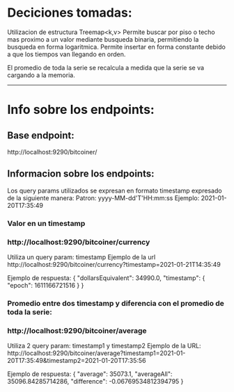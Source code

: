 # Deciciones tomadas:

Utilizacion de estructura Treemap<k,v>
Permite buscar por piso o techo mas proximo a un valor mediante busqueda binaria, permitiendo la busqueda en forma logaritmica.
Permite insertar en forma constante debido a que los tiempos van llegando en orden.

El promedio de toda la serie se recalcula a medida que la serie se va cargando a la memoria.

---------------------------------

# Info sobre los endpoints:

## Base endpoint:
http://localhost:9290/bitcoiner/

## Informacion sobre los endpoints:

Los query params utilizados se expresan en formato timestamp expresado de la siguiente manera:
Patron: yyyy-MM-dd'T'HH:mm:ss
Ejemplo: 2021-01-20T17:35:49

### Valor en un timestamp
### http://localhost:9290/bitcoiner/currency
Utiliza un query param: timestamp
Ejemplo de la url
http://localhost:9290/bitcoiner/currency?timestamp=2021-01-21T14:35:49

Ejemplo de respuesta:
{
    "dollarsEquivalent": 34990.0,
    "timestamp": {
        "epoch": 1611166721516
    }
}

### Promedio entre dos timestamp y diferencia con el promedio de toda la serie:
### http://localhost:9290/bitcoiner/average
Utiliza 2 query param: timestamp1 y timestamp2
Ejemplo de la URL:
http://localhost:9290/bitcoiner/average?timestamp1=2021-01-20T17:35:49&timestamp2=2021-01-20T17:35:56

Ejemplo de respuesta:
{
    "average": 35073.1,
    "averageAll": 35096.84285714286,
    "difference": -0.06769534812394795
}
